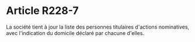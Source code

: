 # Article R228-7

La société tient à jour la liste des personnes titulaires d'actions nominatives, avec l'indication du domicile déclaré par chacune d'elles.